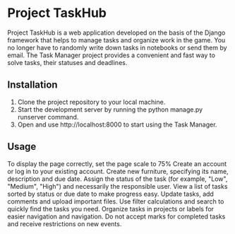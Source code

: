 # Project TaskHub

Project TaskHub is a web application developed on the basis of the Django framework that helps to manage tasks and organize work in the game. You no longer have to randomly write down tasks in notebooks or send them by email. The Task Manager project provides a convenient and fast way to solve tasks, their statuses and deadlines.

## Installation

1. Clone the project repository to your local machine.
2. Start the development server by running the python manage.py runserver command.
3. Open and use http://localhost:8000 to start using the Task Manager.


## Usage
To display the page correctly, set the page scale to 75%
Create an account or log in to your existing account.
Create new furniture, specifying its name, description and due date.
Assign the status of the task (for example, "Low", "Medium", "High") and necessarily the responsible user.
View a list of tasks sorted by status or due date to make progress easy.
Update tasks, add comments and upload important files.
Use filter calculations and search to quickly find the tasks you need.
Organize tasks in projects or labels for easier navigation and navigation.
Do not accept marks for completed tasks and receive restrictions on new events.
